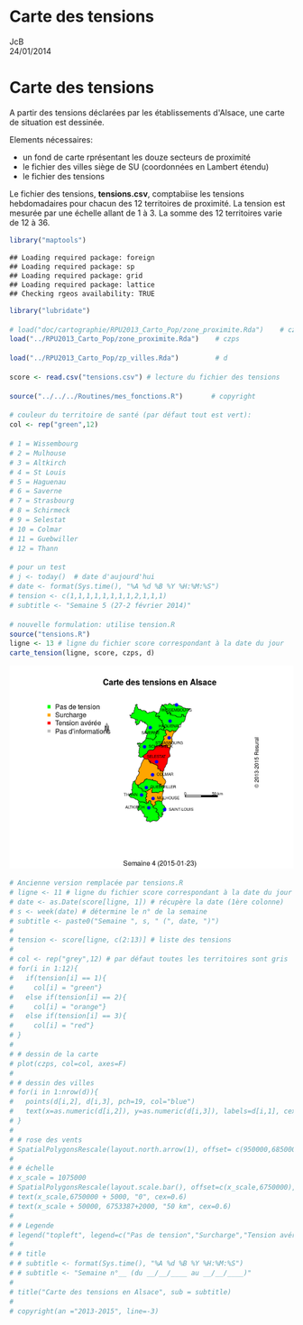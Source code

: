 # Carte des tensions
JcB  
24/01/2014  

Carte des tensions
========================================================

A partir des tensions déclarées par les établissements d'Alsace, une carte de situation est dessinée.

Elements nécessaires:

- un fond de carte rprésentant les douze secteurs de proximité
- le fichier des villes siège de SU (coordonnées en Lambert étendu)
- le fichier des tensions

Le fichier des tensions, __tensions.csv__, comptabiise les tensions hebdomadaires pour chacun des 12 territoires de proximité. La tension est mesurée par une échelle allant de 1 à 3. La somme des 12 territoires varie de 12 à 36.


```r
library("maptools")
```

```
## Loading required package: foreign
## Loading required package: sp
## Loading required package: grid
## Loading required package: lattice
## Checking rgeos availability: TRUE
```

```r
library("lubridate")

# load("doc/cartographie/RPU2013_Carto_Pop/zone_proximite.Rda")    # czps
load("../RPU2013_Carto_Pop/zone_proximite.Rda")    # czps

load("../RPU2013_Carto_Pop/zp_villes.Rda")         # d

score <- read.csv("tensions.csv") # lecture du fichier des tensions

source("../../../Routines/mes_fonctions.R")       # copyright

# couleur du territoire de santé (par défaut tout est vert):
col <- rep("green",12)

# 1 = Wissembourg
# 2 = Mulhouse
# 3 = Altkirch
# 4 = St Louis
# 5 = Haguenau
# 6 = Saverne
# 7 = Strasbourg
# 8 = Schirmeck
# 9 = Selestat
# 10 = Colmar
# 11 = Guebwiller
# 12 = Thann

# pour un test
# j <- today()  # date d'aujourd'hui
# date <- format(Sys.time(), "%A %d %B %Y %H:%M:%S")
# tension <- c(1,1,1,1,1,1,1,1,2,1,1,1)
# subtitle <- "Semaine 5 (27-2 février 2014)"

# nouvelle formulation: utilise tension.R
source("tensions.R")
ligne <- 13 # ligne du fichier score correspondant à la date du jour
carte_tension(ligne, score, czps, d)
```

![](carte_tensions_files/figure-html/zp_source-1.png) 

```r
# Ancienne version remplacée par tensions.R
# ligne <- 11 # ligne du fichier score correspondant à la date du jour
# date <- as.Date(score[ligne, 1]) # récupère la date (1ère colonne)
# s <- week(date) # détermine le n° de la semaine
# subtitle <- paste0("Semaine ", s, " (", date, ")")
# 
# tension <- score[ligne, c(2:13)] # liste des tensions
# 
# col <- rep("grey",12) # par défaut toutes les territoires sont gris
# for(i in 1:12){
#   if(tension[i] == 1){
#     col[i] = "green"}
#   else if(tension[i] == 2){
#     col[i] = "orange"}
#   else if(tension[i] == 3){
#     col[i] = "red"}
# }
# 
# # dessin de la carte
# plot(czps, col=col, axes=F)
# 
# # dessin des villes
# for(i in 1:nrow(d)){
#   points(d[i,2], d[i,3], pch=19, col="blue")
#   text(x=as.numeric(d[i,2]), y=as.numeric(d[i,3]), labels=d[i,1], cex=0.6, pos=d[i,4])
# }
# 
# # rose des vents
# SpatialPolygonsRescale(layout.north.arrow(1), offset= c(950000,6850000), scale = 15000, col="grey",plot.grid=F)
# 
# # échelle
# x_scale = 1075000
# SpatialPolygonsRescale(layout.scale.bar(), offset=c(x_scale,6750000), height = 0.05, scale=50000, fill=c("transparent","black"), plot.grid=F)
# text(x_scale,6750000 + 5000, "0", cex=0.6)
# text(x_scale + 50000, 6753387+2000, "50 km", cex=0.6)
# 
# # Legende
# legend("topleft", legend=c("Pas de tension","Surcharge","Tension avérée","Pas d'informations"), col=c("green","orange","red","grey"), pch=15, bty="n")
# 
# # title
# # subtitle <- format(Sys.time(), "%A %d %B %Y %H:%M:%S")
# # subtitle <- "Semaine n°__ (du __/__/____ au __/__/____)"
# 
# title("Carte des tensions en Alsace", sub = subtitle)
# 
# copyright(an ="2013-2015", line=-3)
```
